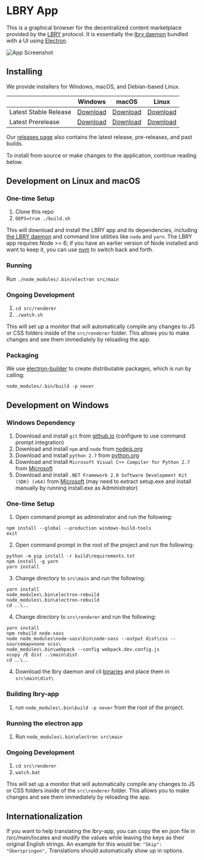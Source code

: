 # LBRY App

This is a graphical browser for the decentralized content marketplace provided by the [LBRY](https://lbry.io) protocol. It is essentially the [lbry daemon](https://github.com/lbryio/lbry) bundled with a UI using [Electron](http://electron.atom.io/).

![App Screenshot](https://lbry.io/img/lbry-ui.png)

## Installing

We provide installers for Windows, macOS, and Debian-based Linux.

| | Windows | macOS | Linux |
| --- | --- | --- | --- |
| Latest Stable Release | [Download](https://lbry.io/get/lbry.exe) | [Download](https://lbry.io/get/lbry.dmg) | [Download](https://lbry.io/get/lbry.deb) |
| Latest Prerelease | [Download](https://lbry.io/get/lbry.pre.exe) | [Download](https://lbry.io/get/lbry.pre.dmg) | [Download](https://lbry.io/get/lbry.pre.deb) |


Our [releases page](https://github.com/lbryio/lbry-app/releases/latest) also contains the latest release, pre-releases, and past builds.

To install from source or make changes to the application, continue reading below.

## Development on Linux and macOS

### One-time Setup

1. Clone this repo
2. `DEPS=true ./build.sh`

This will download and install the LBRY app and its dependencies, including [the LBRY daemon](https://github.com/lbryio/lbry) and command line utilities like `node` and `yarn`. The LBRY app requires Node >= 6; if you have an earlier version of Node installed and want to keep it, you can use [nvm](https://github.com/creationix/nvm) to switch back and forth.

### Running

Run `./node_modules/.bin/electron src/main`

### Ongoing Development
1. `cd src/renderer`
2. `./watch.sh`

This will set up a monitor that will automatically compile any changes to JS or CSS folders inside of the `src/renderer` folder. This allows you to make changes and see them immediately by reloading the app.

### Packaging

We use [electron-builder](https://github.com/electron-userland/electron-builder)
to create distributable packages, which is run by calling:

`node_modules/.bin/build -p never`

## Development on Windows

### Windows Dependency
1. Download and install `git` from <a href="https://git-for-windows.github.io/">github.io<a> (configure to use command prompt integration)
2. Download and install `npm` and `node` from <a href="https://nodejs.org/en/download/current/">nodejs.org<a>
3. Download and install `python 2.7` from <a href="https://www.python.org/downloads/windows/">python.org</a>
4. Download and Install `Microsoft Visual C++ Compiler for Python 2.7` from <a href="https://www.microsoft.com/en-us/download/confirmation.aspx?id=44266">Microsoft<a>
5. Download and install `.NET Framework 2.0 Software Development Kit (SDK) (x64)` from <a href="https://www.microsoft.com/en-gb/download/details.aspx?id=15354">Microsoft<a> (may need to extract setup.exe and install manually by running install.exe as Administrator)

### One-time Setup
1. Open command prompt as adminstrator and run the following:
```
npm install --global --production windows-build-tools
exit
```

2. Open command prompt in the root of the project and run the following:
```
python -m pip install -r build\requirements.txt
npm install -g yarn
yarn install
```
3. Change directory to `src\main` and run the following:
```
yarn install
node_modules\.bin\electron-rebuild
node_modules\.bin\electron-rebuild
cd ..\..
```
4. Change directory to `src\renderer` and run the following:
```
yarn install
npm rebuild node-sass
node node_modules\node-sass\bin\node-sass --output dist\css --sourcemap=none scss\
node_modules\.bin\webpack --config webpack.dev.config.js
xcopy /E dist ..\main\dist
cd ..\..
```
4. Download the lbry daemon and cli [binaries](https://github.com/lbryio/lbry/releases) and place them in `src\main\dist\`

### Building lbry-app
1. run `node_modules\.bin\build -p never` from the root of the project.

### Running the electron app
1. Run `node_modules\.bin\electron src\main`

### Ongoing Development
1. `cd src\renderer`
2. `watch.bat`

This will set up a monitor that will automatically compile any changes to JS or CSS folders inside of the `src\renderer` folder. This allows you to make changes and see them immediately by reloading the app.

## Internationalization

If you want to help translating the lbry-app, you can copy the en.json file in /src/main/locales and modify the values while leaving the keys as their original English strings. An example for this would be: `"Skip": "Überspringen",` Translations should automatically show up in options.
